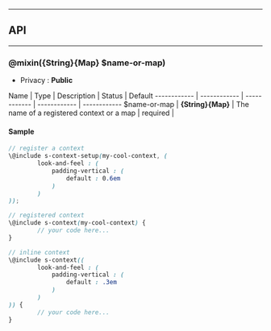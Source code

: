 


-----------------------------
## API
-----------------------------

### @mixin({String}{Map} $name-or-map)

- Privacy : **Public**



Name | Type | Description | Status | Default
------------ | ------------ | ------------ | ------------ | ------------
$name-or-map | **{String}{Map}** | The name of a registered context or a map | required | 


#### Sample
```scss
// register a context
\@include s-context-setup(my-cool-context, (
		look-and-feel : (
			padding-vertical : (
				default : 0.6em
			)
		)
));

// registered context
\@include s-context(my-cool-context) {
		// your code here...
}

// inline context
\@include s-context((
		look-and-feel : (
			padding-vertical : (
				default : .3em
			)
		)
)) {
		// your code here...
}

```


